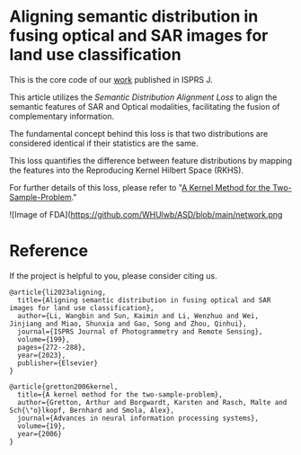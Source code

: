 # Aligning semantic distribution in fusing optical and SAR images for land use classification

This is the core code of our [work](https://www.sciencedirect.com/science/article/pii/S0924271623000977) published in ISPRS J.

This article utilizes the *Semantic Distribution Alignment Loss* to align the semantic features of SAR and Optical modalities, facilitating the fusion of complementary information.

The fundamental concept behind this loss is that two distributions are considered identical if their statistics are the same. 

This loss quantifies the difference between feature distributions by mapping the features into the Reproducing Kernel Hilbert Space (RKHS). 

For further details of this loss, please refer to "[A Kernel Method for the Two-Sample-Problem](https://proceedings.neurips.cc/paper_files/paper/2006/file/e9fb2eda3d9c55a0d89c98d6c54b5b3e-Paper.pdf)."

![Image of FDA](https://github.com/WHUlwb/ASD/blob/main/network.png


# Reference

If the project is helpful to you, please consider citing us.
```
@article{li2023aligning,
  title={Aligning semantic distribution in fusing optical and SAR images for land use classification},
  author={Li, Wangbin and Sun, Kaimin and Li, Wenzhuo and Wei, Jinjiang and Miao, Shunxia and Gao, Song and Zhou, Qinhui},
  journal={ISPRS Journal of Photogrammetry and Remote Sensing},
  volume={199},
  pages={272--288},
  year={2023},
  publisher={Elsevier}
}
```
```
@article{gretton2006kernel,
  title={A kernel method for the two-sample-problem},
  author={Gretton, Arthur and Borgwardt, Karsten and Rasch, Malte and Sch{\"o}lkopf, Bernhard and Smola, Alex},
  journal={Advances in neural information processing systems},
  volume={19},
  year={2006}
}
```
